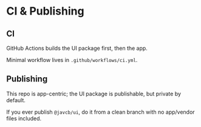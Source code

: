 # CI & Publishing

## CI

GitHub Actions builds the UI package first, then the app.

Minimal workflow lives in `.github/workflows/ci.yml`.

## Publishing

This repo is app-centric; the UI package is publishable, but private by default.

If you ever publish `@javcb/ui`, do it from a clean branch with no app/vendor files included.
